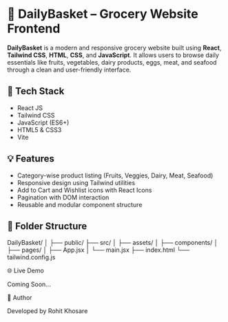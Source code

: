 # 🛒 DailyBasket – Grocery Website Frontend

**DailyBasket** is a modern and responsive grocery website built using **React**, **Tailwind CSS**, **HTML**, **CSS**, and **JavaScript**. It allows users to browse daily essentials like fruits, vegetables, dairy products, eggs, meat, and seafood through a clean and user-friendly interface.

## 🚀 Tech Stack

- React JS
- Tailwind CSS
- JavaScript (ES6+)
- HTML5 & CSS3
- Vite

## 💡 Features

- Category-wise product listing (Fruits, Veggies, Dairy, Meat, Seafood)
- Responsive design using Tailwind utilities
- Add to Cart and Wishlist icons with React Icons
- Pagination with DOM interaction
- Reusable and modular component structure

## 📁 Folder Structure

DailyBasket/
│
├── public/
├── src/
│ ├── assets/
│ ├── components/
│ ├── pages/
│ ├── App.jsx
│ └── main.jsx
├── index.html
└── tailwind.config.js

🌐 Live Demo

Coming Soon...

🙌 Author

Developed by Rohit Khosare
